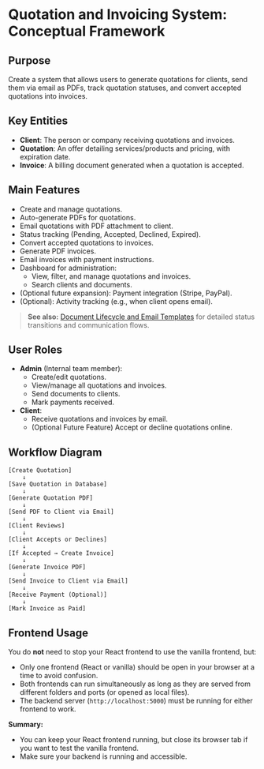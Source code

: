 # Quotation and Invoicing System: Conceptual Framework

## Purpose

Create a system that allows users to generate quotations for clients, send them via email as PDFs, track quotation statuses, and convert accepted quotations into invoices.

## Key Entities

- **Client**: The person or company receiving quotations and invoices.
- **Quotation**: An offer detailing services/products and pricing, with expiration date.
- **Invoice**: A billing document generated when a quotation is accepted.

## Main Features

- Create and manage quotations.
- Auto-generate PDFs for quotations.
- Email quotations with PDF attachment to client.
- Status tracking (Pending, Accepted, Declined, Expired).
- Convert accepted quotations to invoices.
- Generate PDF invoices.
- Email invoices with payment instructions.
- Dashboard for administration:
  - View, filter, and manage quotations and invoices.
  - Search clients and documents.
- (Optional future expansion): Payment integration (Stripe, PayPal).
- (Optional): Activity tracking (e.g., when client opens email).

> **See also:** [Document Lifecycle and Email Templates](doc.md) for detailed status transitions and communication flows.

## User Roles

- **Admin** (Internal team member):
  - Create/edit quotations.
  - View/manage all quotations and invoices.
  - Send documents to clients.
  - Mark payments received.
- **Client**:
  - Receive quotations and invoices by email.
  - (Optional Future Feature) Accept or decline quotations online.

## Workflow Diagram

```plaintext
[Create Quotation]
    ↓
[Save Quotation in Database]
    ↓
[Generate Quotation PDF]
    ↓
[Send PDF to Client via Email]
    ↓
[Client Reviews]
    ↓
[Client Accepts or Declines]
    ↓
[If Accepted → Create Invoice]
    ↓
[Generate Invoice PDF]
    ↓
[Send Invoice to Client via Email]
    ↓
[Receive Payment (Optional)]
    ↓
[Mark Invoice as Paid]
```

## Frontend Usage

You do **not** need to stop your React frontend to use the vanilla frontend, but:

- Only one frontend (React or vanilla) should be open in your browser at a time to avoid confusion.
- Both frontends can run simultaneously as long as they are served from different folders and ports (or opened as local files).
- The backend server (`http://localhost:5000`) must be running for either frontend to work.

**Summary:**  
- You can keep your React frontend running, but close its browser tab if you want to test the vanilla frontend.
- Make sure your backend is running and accessible.
